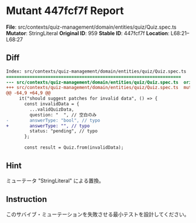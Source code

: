 # Mutant 447fcf7f Report

**File**: src/contexts/quiz-management/domain/entities/quiz/Quiz.spec.ts
**Mutator**: StringLiteral
**Original ID**: 959
**Stable ID**: 447fcf7f
**Location**: L68:21–L68:27

## Diff

```diff
Index: src/contexts/quiz-management/domain/entities/quiz/Quiz.spec.ts
===================================================================
--- src/contexts/quiz-management/domain/entities/quiz/Quiz.spec.ts	original
+++ src/contexts/quiz-management/domain/entities/quiz/Quiz.spec.ts	mutated #959
@@ -64,9 +64,9 @@
     it("should suggest patches for invalid data", () => {
       const invalidData = {
         ...validQuizData,
         question: "  ", // 空白のみ
-        answerType: "bool", // typo
+        answerType: "", // typo
         status: "pending", // typo
       };
 
       const result = Quiz.from(invalidData);
```

## Hint

ミューテータ "StringLiteral" による置換。

## Instruction

このサバイブ・ミューテーションを失敗させる最小テストを設計してください。
